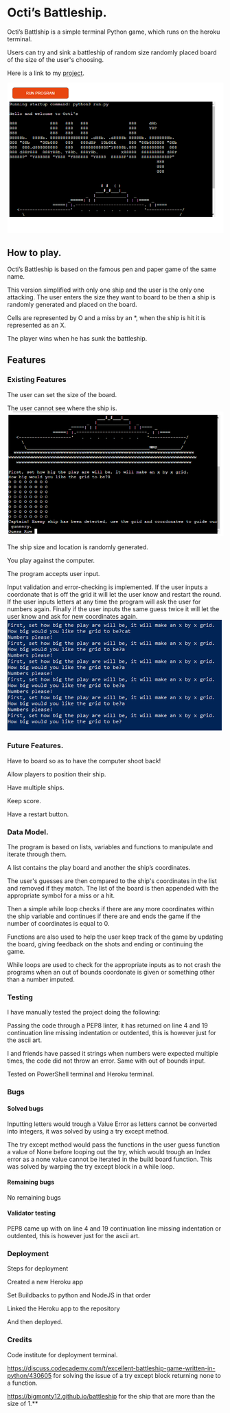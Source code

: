 # Octi’s Battleship.

Octi’s Battlship is a simple terminal Python game, which runs on the heroku terminal.

  

Users can try and sink a battleship of random size randomly placed board of the size of the user's choosing.

  

Here is a link to my [<ins>project</ins>](https://octisbattleship.herokuapp.com/).

  ![Battleship.PNG](images\Battleship.PNG)
  



## How to play.

Octi’s Battleship is based on the famous pen and paper game of the same name. 

This version simplified with only one ship and the user is the only one attacking. The user enters the size they want to board to be then a ship is randomly generated and placed on the board. 

Cells are represented by O and a miss by an *, when the ship is hit it is represented as an X.

The player wins when he has sunk the battleship. 

  

## Features

### Existing Features 

The user can set the size of the board.

The user cannot see where the ship is.
![ddddd.PNG](images\ddddd.PNG)



The ship size and location is randomly generated.

You play against the computer.

The program accepts user input.

  

Input validation and error-checking is implemented. If the user inputs a coordonate that is off the grid it will let the user know and restart the round. If the user inputs letters at any time the program will ask the user for numbers again. Finally if the user inputs the same guess twice it will let the user know and ask for new coordinates again.
![badinput.PNG](images\badinput.PNG)



### Future Features.

Have to board so as to have the computer shoot back!

Allow players to position their ship.

Have multiple ships.

Keep score.

Have a restart button.

  

### Data Model.

The program is based on lists, variables and functions to manipulate and iterate through them. 

A list contains the play board and another the ship’s coordinates. 

  

The user's guesses are then compared to the ship's coordinates in the list and removed if they match. The list of the board is then appended with the appropriate symbol for a miss or a hit. 

Then a simple while loop checks if there are any more coordinates within the ship variable and continues if there are and ends the game if the number of coordinates is equal to 0. 

  

Functions are also used to help the user keep track of the game by updating the board, giving feedback on the shots and ending or continuing the game. 

  

While loops are used to check for the appropriate inputs as to not crash the programs when an out of bounds coordonate is given or something other than a number imputed.

  

### Testing

I have manually tested the project doing the following:

 Passing the code through a PEP8 linter, it has returned on line 4 and 19 continuation line missing indentation or outdented, this is however just for the ascii art. 

I and friends have passed it strings when numbers were expected multiple times, the code did not throw an error. Same with out of bounds input.

  

Tested on PowerShell terminal and Heroku terminal.

### Bugs 

#### Solved bugs 

Inputting letters would trough a Value Error as letters cannot be converted into integers, it was solved by using a try except method.

The try except method would pass the functions in the user guess function a value of None before looping out the try, which would trough an Index error as a none value cannot be iterated in the build board function. This was solved by warping the try except block in a while loop. 

#### Remaining bugs 

No remaining bugs 

#### Validator testing 

PEP8 came up with on line 4 and 19 continuation line missing indentation or outdented, this is however just for the ascii art.

  

### Deployment 

Steps for deployment 

 Created a new Heroku app 

 Set Buildbacks to python and NodeJS in that order 

 Linked the Heroku app to the repository 

 And then deployed. 

### Credits 

Code institute for deployment terminal.

[<ins>https://discuss.codecademy.com/t/excellent-battleship-game-written-in-python/430605</ins>](https://discuss.codecademy.com/t/excellent-battleship-game-written-in-python/430605) for solving the issue of a try except block returning none to a function.

[<ins>https://bigmonty12.github.io/battleship</ins>](https://bigmonty12.github.io/battleship) for the ship that are more than the size of 1.**
